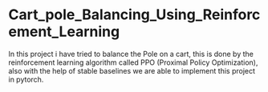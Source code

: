 # Cart_pole_Balancing_Using_Reinforcement_Learning
In this project i have tried to balance the Pole on a cart, this is done by the reinforcement learning algorithm called PPO (Proximal Policy Optimization), also with the help of stable baselines we are able to implement this project in pytorch.

